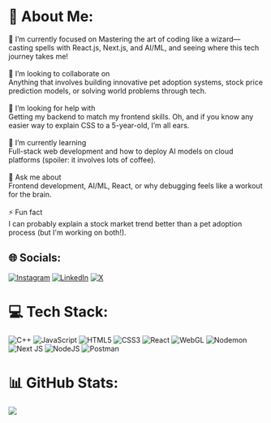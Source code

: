 # 💫 About Me:
🔭 I’m currently focused on
Mastering the art of coding like a wizard—casting spells with React.js, Next.js, and AI/ML, and seeing where this tech journey takes me!<br><br>👯 I’m looking to collaborate on<br>Anything that involves building innovative pet adoption systems, stock price prediction models, or solving world problems through tech.<br><br>🤝 I’m looking for help with<br>Getting my backend to match my frontend skills. Oh, and if you know any easier way to explain CSS to a 5-year-old, I’m all ears.<br><br>🌱 I’m currently learning<br>Full-stack web development and how to deploy AI models on cloud platforms (spoiler: it involves lots of coffee).<br><br>💬 Ask me about<br>Frontend development, AI/ML, React, or why debugging feels like a workout for the brain.<br><br>⚡ Fun fact<br>I can probably explain a stock market trend better than a pet adoption process (but I'm working on both!).


## 🌐 Socials:
[![Instagram](https://img.shields.io/badge/Instagram-%23E4405F.svg?logo=Instagram&logoColor=white)](https://instagram.com/vipinpathak0) [![LinkedIn](https://img.shields.io/badge/LinkedIn-%230077B5.svg?logo=linkedin&logoColor=white)](https://linkedin.com/in/vipinpathak) [![X](https://img.shields.io/badge/X-black.svg?logo=X&logoColor=white)](https://x.com/vpnpathak0) 

# 💻 Tech Stack:
![C++](https://img.shields.io/badge/c++-%2300599C.svg?style=for-the-badge&logo=c%2B%2B&logoColor=white) ![JavaScript](https://img.shields.io/badge/javascript-%23323330.svg?style=for-the-badge&logo=javascript&logoColor=%23F7DF1E) ![HTML5](https://img.shields.io/badge/html5-%23E34F26.svg?style=for-the-badge&logo=html5&logoColor=white) ![CSS3](https://img.shields.io/badge/css3-%231572B6.svg?style=for-the-badge&logo=css3&logoColor=white) ![React](https://img.shields.io/badge/react-%2320232a.svg?style=for-the-badge&logo=react&logoColor=%2361DAFB) ![WebGL](https://img.shields.io/badge/WebGL-990000?logo=webgl&logoColor=white&style=for-the-badge) ![Nodemon](https://img.shields.io/badge/NODEMON-%23323330.svg?style=for-the-badge&logo=nodemon&logoColor=%BBDEAD) ![Next JS](https://img.shields.io/badge/Next-black?style=for-the-badge&logo=next.js&logoColor=white) ![NodeJS](https://img.shields.io/badge/node.js-6DA55F?style=for-the-badge&logo=node.js&logoColor=white) ![Postman](https://img.shields.io/badge/Postman-FF6C37?style=for-the-badge&logo=postman&logoColor=white)
# 📊 GitHub Stats:

![](https://github-readme-stats.vercel.app/api/top-langs/?username=vipin018&theme=transparent&hide_border=true&include_all_commits=true&count_private=false&layout=compact)

<!-- Proudly created with GPRM ( https://gprm.itsvg.in ) -->
